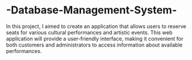 # -Database-Management-System-
In this project, I aimed to create an application that allows users to reserve seats for various cultural performances and artistic  events. This web application will provide a user-friendly interface, making it convenient for both customers and administrators to  access information about available performances.
